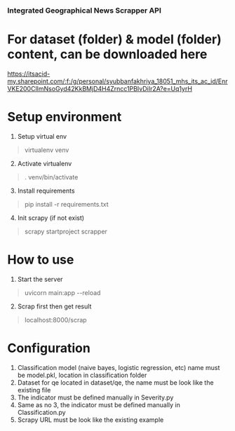 ### Integrated Geographical News Scrapper API

# For dataset (folder) & model (folder) content, can be downloaded here
https://itsacid-my.sharepoint.com/:f:/g/personal/syubbanfakhriya_18051_mhs_its_ac_id/EnrVKE200ClImNsoGyd42KkBMjD4H4Zrncc1PBIvDiIr2A?e=Uq1yrH

# Setup environment
1. Setup virtual env
> virtualenv venv

2. Activate virtualenv
> . venv/bin/activate

3. Install requirements
> pip install -r requirements.txt

4. Init scrapy (if not exist)
> scrapy startproject scrapper

# How to use
1. Start the server
> uvicorn main:app --reload
2. Scrap first then get result
> localhost:8000/scrap

# Configuration
1. Classification model (naive bayes, logistic regression, etc) name must be model.pkl, location in classification folder
2. Dataset for qe located in dataset/qe, the name must be look like the existing file
3. The indicator must be defined manually in Severity.py
4. Same as no 3, the indicator must be defined manually in Classification.py
5. Scrapy URL must be look like the existing example